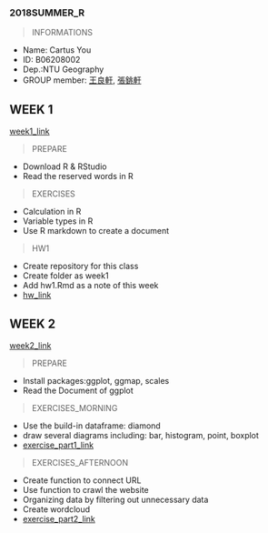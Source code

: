 ### 2018SUMMER_R
> INFORMATIONS
* Name: Cartus You
* ID: B06208002
* Dep.:NTU Geography
* GROUP member: [王良軒](https://github.com/jason10130021/CS-X_106_Summer), [張銚軒](https://github.com/NTU-CSX-DataScience/106Summer/blob/master)

## WEEK 1
[week1_link](https://n2-data-science-programming.gitbook.io/rsummer/week_1)
> PREPARE
* Download R & RStudio
* Read the reserved words in R

> EXERCISES
* Calculation in R
* Variable types in R
* Use R markdown to create a document 

> HW1
* Create repository for this class
* Create folder as week1
* Add hw1.Rmd as a note of this week
* [hw_link](https://cartus0910.github.io/2018SUMMER_R/week1/hw1.html)

## WEEK 2
[week2_link](https://n2-data-science-programming.gitbook.io/rsummer/week_2)
> PREPARE
* Install packages:ggplot, ggmap, scales
* Read the Document of ggplot

> EXERCISES_MORNING
* Use the build-in dataframe: diamond
* draw several diagrams including: bar, histogram, point, boxplot
* [exercise_part1_link](https://cartus0910.github.io/2018SUMMER_R/week2/0711morning.html)

> EXERCISES_AFTERNOON
* Create function to connect URL
* Use function to crawl the website
* Organizing data by filtering out unnecessary data
* Create wordcloud
* [exercise_part2_link](https://cartus0910.github.io/2018SUMMER_R/week2/0711afternoon.html)
